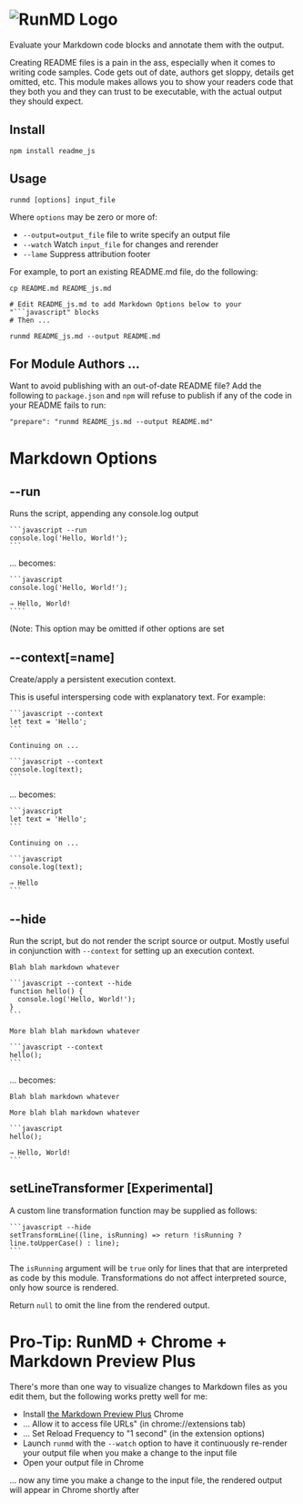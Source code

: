# ![RunMD Logo](http://i.imgur.com/cJKo6bU.png)

Evaluate your Markdown code blocks and annotate them with the output.

Creating README files is a pain in the ass, especially when it comes to writing
code samples.  Code gets out of date, authors get sloppy, details get omitted,
etc.  This module makes allows you to show your readers code that they both you
and they can trust to be executable, with the actual output they should expect.

## Install

```shell
npm install readme_js
```

## Usage

`runmd [options] input_file`

Where `options` may be zero or more of:
  * `--output=output_file` file to write specify an output file
  * `--watch` Watch `input_file` for changes and rerender
  * `--lame` Suppress attribution footer

For example, to port an existing README.md file, do the following:

```shell
cp README.md README_js.md

# Edit README_js.md to add Markdown Options below to your "```javascript" blocks
# Then ...

runmd README_js.md --output README.md
```

## For Module Authors ...

Want to avoid publishing with an out-of-date README file?  Add the following to
`package.json` and `npm` will refuse to publish if any of the code in your
README fails to run:

    "prepare": "runmd README_js.md --output README.md"


# Markdown Options

## --run

Runs the script, appending any console.log output

    ```javascript --run
    console.log('Hello, World!');
    ```

... becomes:

    ```javascript
    console.log('Hello, World!');

    ⇒ Hello, World!
    ````

(Note: This option may be omitted if other options are set

## --context[=name]

Create/apply a persistent execution context.

This is useful interspersing code with explanatory text.  For example:

    ```javascript --context
    let text = 'Hello';
    ```

    Continuing on ...

    ```javascript --context
    console.log(text);
    ```

... becomes:

    ```javascript
    let text = 'Hello';
    ```

    Continuing on ...

    ```javascript
    console.log(text);

    ⇒ Hello
    ```

## --hide

Run the script, but do not render the script source or output.  Mostly useful
in conjunction with `--context` for setting up an execution context.

    Blah blah markdown whatever

    ```javascript --context --hide
    function hello() {
      console.log('Hello, World!');
    }
    ```

    More blah blah markdown whatever

    ```javascript --context
    hello();
    ```

... becomes:

    Blah blah markdown whatever

    More blah blah markdown whatever

    ```javascript
    hello();

    ⇒ Hello, World!
    ```

## setLineTransformer [Experimental]

A custom line transformation function may be supplied as follows:

    ```javascript --hide
    setTransformLine((line, isRunning) => return !isRunning ? line.toUpperCase() : line);
    ```

The `isRunning` argument will be `true` only for lines that that are
interpreted as code by this module.  Transformations do not affect interpreted source, only how source is rendered.

Return `null` to omit the line from the rendered output.

# Pro-Tip: RunMD + Chrome + Markdown Preview Plus

There's more than one way to visualize changes to Markdown files as you edit
them, but
the following works pretty well for me:

  * Install [the Markdown Preview Plus](https://goo.gl/iDhAL) Chrome
  * ... Allow it to access file URLs" (in chrome://extensions tab)
  * ... Set Reload Frequency to "1 second" (in the extension options)
  * Launch `runmd` with the `--watch` option to have it continuously re-render your output file when you make a change to the input file
  * Open your output file in Chrome

... now any time you make a change to the input file, the rendered output will appear in Chrome shortly after
